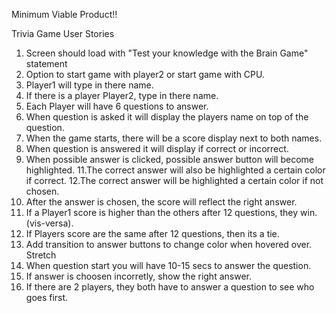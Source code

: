 Minimum Viable Product!!

Trivia Game 
User Stories

1. Screen should load with "Test your knowledge with the Brain Game" statement
2. Option to start game with player2 or start game with CPU.
3. Player1 will type in there name.
4. If there is a player Player2,  type in there name.
5. Each Player will have 6 questions to answer.
6. When question is asked it will display the players name on top of the question.
7. When the game starts, there will be a score display next to both names.
8. When question is answered it will display if correct or incorrect.
9. When possible answer is clicked, possible answer button will become highlighted.
11.The correct answer will also be highlighted a certain color if correct.
12.The correct answer will be highlighted a certain color if not chosen.
13. After the answer is chosen, the score will reflect the right answer.
14. If a Player1 score is higher than the others after 12 questions, they win.(vis-versa).
15. If Players score are the same after 12 questions, then its a tie.
16. Add transition to answer buttons to change color when hovered over.
Stretch
1. When question start you will have 10-15 secs to answer the question.
2. If answer is choosen incorretly, show the right answer.
3. If there are 2 players, they both have to answer a question to see who goes first.
